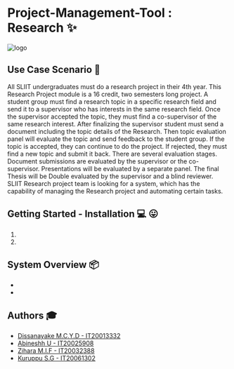 # Project-Management-Tool : Research :sparkles:

![logo](images/logo.jpg "logo")

## Use Case Scenario :palm_tree:

All SLIIT undergraduates must do a research project in their 4th year. This Research Project
module is a 16 credit, two semesters long project. A student group must find a research topic in
a specific research field and send it to a supervisor who has interests in the same research field.
Once the supervisor accepted the topic, they must find a co-supervisor of the same research
interest.
After finalizing the supervisor student must send a document including the topic details of the
Research. Then topic evaluation panel will evaluate the topic and send feedback to the student
group. If the topic is accepted, they can continue to do the project. If rejected, they must find a
new topic and submit it back.
There are several evaluation stages. Document submissions are evaluated by the supervisor or
the co-supervisor. Presentations will be evaluated by a separate panel. The final Thesis will be
Double evaluated by the supervisor and a blind reviewer.
SLIIT Research project team is looking for a system, which has the capability of managing the
Research project and automating certain tasks.

## Getting Started - Installation :computer: :stuck_out_tongue:

1.
2.


## System Overview :package:

-
-

## Authors :mortar_board:
- [Dissanayake M.C.Y.D  -  IT20013332](https://github.com/Chabbax)
- [Abineshh U  -  IT20025908](https://github.com/)
- [Zihara M.I.F  -  IT20032388](https://github.com/)
- [Kuruppu S.G  -  IT20061302](https://github.com/)
